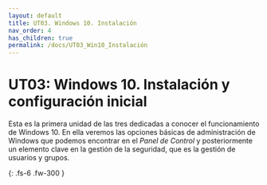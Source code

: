 ```yaml
---
layout: default
title: UT03. Windows 10. Instalación
nav_order: 4
has_children: true
permalink: /docs/UT03_Win10_Instalación
---
```


# UT03: Windows 10. Instalación y configuración inicial 

Esta es la primera unidad de las tres dedicadas a conocer el funcionamiento de Windows 10. En ella veremos las opciones básicas de administración de Windows que podemos encontrar en el *Panel de Control* y posteriormente un elemento clave en la gestión de la seguridad, que es la gestión de usuarios y grupos.

{: .fs-6 .fw-300 }